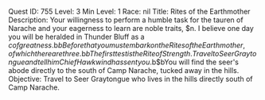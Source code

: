 Quest ID: 755
Level: 3
Min Level: 1
Race: nil
Title: Rites of the Earthmother
Description: Your willingness to perform a humble task for the tauren of Narache and your eagerness to learn are noble traits, $n. I believe one day you will be heralded in Thunder Bluff as a $c of greatness.$b$bBefore that you must embark on the Rites of the Earthmother, of which there are three.$b$bThe first test is the Rite of Strength. Travel to Seer Graytongue and tell him Chief Hawkwind has sent you.$b$bYou will find the seer's abode directly to the south of Camp Narache, tucked away in the hills.
Objective: Travel to Seer Graytongue who lives in the hills directly south of Camp Narache.
